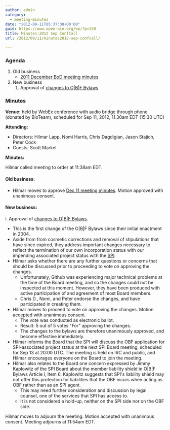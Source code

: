 ```yaml
---
author: admin
category:
  - meeting-minutes
date: "2012-09-11T05:37:30+00:00"
guid: https://www.open-bio.org/wp/?p=358
title: Minutes:2012 Sep ConfCall
url: /2012/09/11/minutes2012-sep-confcall/

---
```

### Agenda

1. Old business
   - [2011 December BoD meeting minutes](/wiki/Minutes:2011_Dec_ConfCall)
1. New business
   1. Approval of [changes to O\|B\|F Bylaws](https://github.com/OBF/obf-docs/pull/8)

### Minutes

**Venue:** held by WebEx conference with audio bridge through phone (donated by BioTeam), scheduled for Sep 11, 2012, 11.30am EDT (15:30 UTC)

**Attending:**

- Directors: Hilmar Lapp, Nomi Harris, Chris Dagdigian, Jason Stajich, Peter Cock
- Guests: Scott Markel

**Minutes:**

Hilmar called meeting to order at 11:38am EDT.

#### Old business:

- Hilmar moves to approve [Dec 11 meeting minutes](/wiki/Minutes:2011_Dec_ConfCall). Motion approved with unanimous consent.

#### New business:

i. Approval of [changes to O\|B\|F Bylaws](https://github.com/OBF/obf-docs/pull/8).

- This is the first change of the O\|B\|F Bylaws since their initial enactment in 2004.
- Aside from from cosmetic corrections and removal of stipulations that have since expired, they address important changes necessary to reflect the termination of our own incorporation status with our impending associated project status with the [SPI](http://www.spi-inc.org/).
- Hilmar asks whether there are any further questions or concerns that should be discussed prior to proceeding to vote on approving the changes.
  - Unfortunately, Github was experiencing major technical problems at the time of the Board meeting, and so the changes could not be inspected at this moment. However, they have been produced with active participation of and agreement of most Board members.
  - Chris D., Nomi, and Peter endorse the changes, and have participated in creating them.
- Hilmar moves to proceed to vote on approving the changes. Motion accepted with unanimous consent.
  - The vote was conducted as electronic ballot.
  - Result: 5 out of 5 votes "For" approving the changes.
  - The changes to the bylaws are therefore unanimously approved, and become effective immediately.
- Hilmar informs the Board that the SPI will discuss the OBF application for SPI-associated project status at the next SPI Board meeting, scheduled for Sep 13 at 20:00 UTC. The meeting is held on IRC and public, and Hilmar encourages everyone on the Board to join the meeting.
- Hilmar also relates to the Board one concern expressed by Jimmy Kaplowitz of the SPI Board about the member liability shield in O\|B\|F Bylaws Article I, Item 6. Kaplowitz suggests that SPI's liability shield may not offer this protection for liabilities that the OBF incurs when acting as OBF rather than as an SPI agent.
  - This may need further consideration and discussion by legal counsel, one of the services that SPI has access to.
  - It is not considered a hold-up, neither on the SPI side nor on the OBF side.

Hilmar moves to adjourn the meeting. Motion accepted with unanimous consent. Meeting adjourns at 11:54am EDT.
